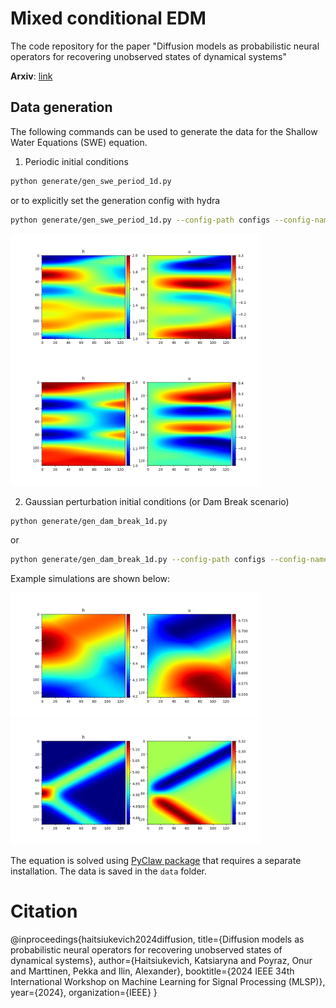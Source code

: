 # Mixed conditional EDM 
The code repository for the paper "Diffusion models as probabilistic neural operators for recovering unobserved states of dynamical systems"

**Arxiv**: [link](https://arxiv.org/abs/2405.07097)

## Data generation


The following commands can be used to generate the data for the Shallow Water Equations (SWE) equation.


1. Periodic initial conditions

```bash 
python generate/gen_swe_period_1d.py
```

or to explicitly set the generation config with hydra

```bash 
python generate/gen_swe_period_1d.py --config-path configs --config-name sw_periodic_1d
```

<img src="img/swe_per1.png" alt="img/swe_per1.png" width="400"/>
<img src="img/swe_per2.png" alt="img/swe_per2.png" width="400"/>

2. Gaussian perturbation initial conditions (or Dam Break scenario)

```bash 
python generate/gen_dam_break_1d.py
```

or 

```bash 
python generate/gen_dam_break_1d.py --config-path configs --config-name sw_perturb_1d
```

Example simulations are shown below:

<img src="img/swe_perturb1.png" alt="img/swe_perturb1.png" width="400"/>
<img src="img/swe_perturb2.png" alt="img/swe_perturb2.png" width="400"/>

The equation is solved using [PyClaw package](https://www.clawpack.org/pyclaw/started.html) that requires a separate installation. The data is saved in the `data` folder.


# Citation

@inproceedings{haitsiukevich2024diffusion,
  title={Diffusion models as probabilistic neural operators for recovering unobserved states of dynamical systems},
  author={Haitsiukevich, Katsiaryna and Poyraz, Onur and Marttinen, Pekka and Ilin, Alexander},
  booktitle={2024 IEEE 34th International Workshop on Machine Learning for Signal Processing (MLSP)},
  year={2024},
  organization={IEEE}
}